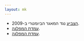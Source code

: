 ```yaml
---
layout: mk
---
```

* <i class="fa fa-bank"></i> [הצביע](https://oknesset.org/vote/652/) נגד המאגר הביומטרי ב-2009.
* <i class="fa fa-envelope"></i> [עמדת המפלגה](../docs/meretz-aya.png).
* <i class="fa fa-newspaper-o"></i> [עמדת המפלגה](https://archive.today/gjQpX#selection-2809.2-2809.214).

